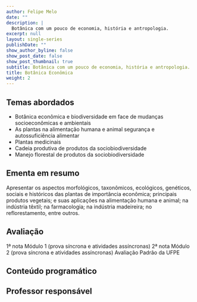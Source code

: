 ```yaml
---
author: Felipe Melo
date: ""
description: |
  Botânica com um pouco de economia, história e antropologia.
excerpt: null
layout: single-series
publishDate: ""
show_author_byline: false
show_post_date: false
show_post_thumbnail: true
subtitle: Botânica com um pouco de economia, história e antropologia.
title: Botânica Econômica
weight: 2
---
```



## Temas abordados

- Botânica econômica e biodiversidade em face de mudanças socioeconômicas e ambientais
- As plantas na alimentação humana e animal segurança e autossuficiência alimentar
- Plantas medicinais
- Cadeia produtiva de produtos da sociobiodiversidade
- Manejo florestal de produtos da sociobiodiversidade


## Ementa em resumo

Apresentar os aspectos morfológicos, taxonômicos, ecológicos, genéticos, sociais e históricos das plantas de importância econômica;
principais produtos vegetais; e suas aplicações na alimentação humana e animal; na indústria têxtil; na farmacologia; na indústria
madeireira; no reflorestamento, entre outros.

## Avaliação
1ª nota Módulo 1 (prova síncrona e atividades assíncronas) 2ª nota Módulo 2 (prova síncrona e atividades assíncronas)
Avaliação Padrão da UFPE

## Conteúdo programático



## Professor responsável



